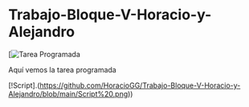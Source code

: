 # Trabajo-Bloque-V-Horacio-y-Alejandro

[![Tarea Programada](https://i.postimg.cc/05mCcj8Z/Tarea-Programada.png)

<p>Aquí vemos la tarea programada</p>

[!Script].(https://github.com/HoracioGG/Trabajo-Bloque-V-Horacio-y-Alejandro/blob/main/Script%20.png))
